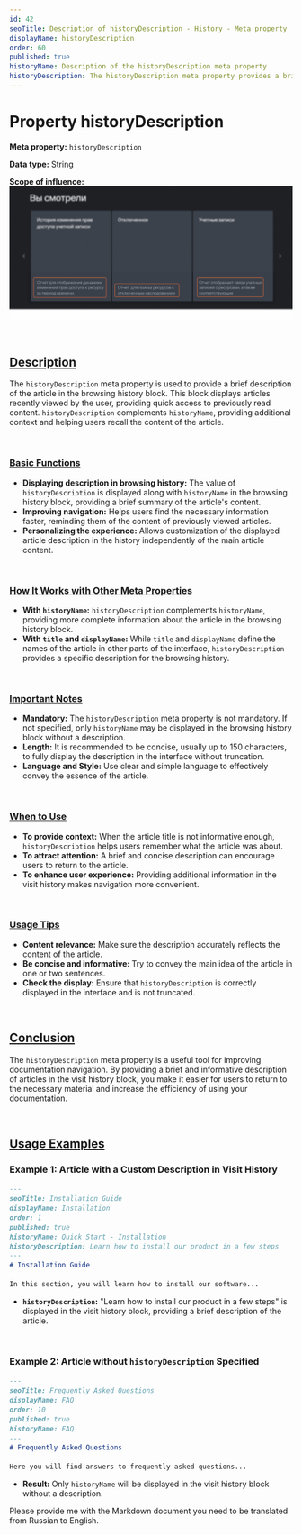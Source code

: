 ```yaml
---
id: 42
seoTitle: Description of historyDescription - History - Meta property
displayName: historyDescription
order: 60
published: true
historyName: Description of the historyDescription meta property
historyDescription: The historyDescription meta property provides a brief description of the article in the browsing history, improving navigation and reminding of the content.
---
```


# Property historyDescription

**Meta property:** `historyDescription`

**Data type:** String

**Scope of influence:**
![Property influence](https://raw.githubusercontent.com/SolarSpaceTech/product-documentation-help/refs/heads/main/ru/images/history-description.png)

<br/>

## [Description](description)

The `historyDescription` meta property is used to provide a brief description of the article in the browsing history block. This block displays articles recently viewed by the user, providing quick access to previously read content. `historyDescription` complements `historyName`, providing additional context and helping users recall the content of the article.

<br/>

### [Basic Functions](basic-functions)

- **Displaying description in browsing history:** The value of `historyDescription` is displayed along with `historyName` in the browsing history block, providing a brief summary of the article's content.
- **Improving navigation:** Helps users find the necessary information faster, reminding them of the content of previously viewed articles.
- **Personalizing the experience:** Allows customization of the displayed article description in the history independently of the main article content.

<br/>

### [How It Works with Other Meta Properties](with-other-properties)

- **With `historyName`:** `historyDescription` complements `historyName`, providing more complete information about the article in the browsing history block.
- **With `title` and `displayName`:** While `title` and `displayName` define the names of the article in other parts of the interface, `historyDescription` provides a specific description for the browsing history.

<br/>

### [Important Notes](notes)

- **Mandatory:** The `historyDescription` meta property is not mandatory. If not specified, only `historyName` may be displayed in the browsing history block without a description.
- **Length:** It is recommended to be concise, usually up to 150 characters, to fully display the description in the interface without truncation.
- **Language and Style:** Use clear and simple language to effectively convey the essence of the article.


<br/>

### [When to Use](when-to-use)

- **To provide context:** When the article title is not informative enough, `historyDescription` helps users remember what the article was about.
- **To attract attention:** A brief and concise description can encourage users to return to the article.
- **To enhance user experience:** Providing additional information in the visit history makes navigation more convenient.

<br/>

### [Usage Tips](advice)

- **Content relevance:** Make sure the description accurately reflects the content of the article.
- **Be concise and informative:** Try to convey the main idea of the article in one or two sentences.
- **Check the display:** Ensure that `historyDescription` is correctly displayed in the interface and is not truncated.

<br/>

## [Conclusion](conclusion)

The `historyDescription` meta property is a useful tool for improving documentation navigation. By providing a brief and informative description of articles in the visit history block, you make it easier for users to return to the necessary material and increase the efficiency of using your documentation.

<br/>

## [Usage Examples](examples)

### Example 1: Article with a Custom Description in Visit History

```md
---
seoTitle: Installation Guide
displayName: Installation
order: 1
published: true
historyName: Quick Start - Installation
historyDescription: Learn how to install our product in a few steps
---
# Installation Guide

In this section, you will learn how to install our software...
```

- **`historyDescription`:** "Learn how to install our product in a few steps" is displayed in the visit history block, providing a brief description of the article.

<br/>

### Example 2: Article without `historyDescription` Specified

```md
---
seoTitle: Frequently Asked Questions
displayName: FAQ
order: 10
published: true
historyName: FAQ
---
# Frequently Asked Questions

Here you will find answers to frequently asked questions...
```

- **Result:** Only `historyName` will be displayed in the visit history block without a description.

Please provide me with the Markdown document you need to be translated from Russian to English.
